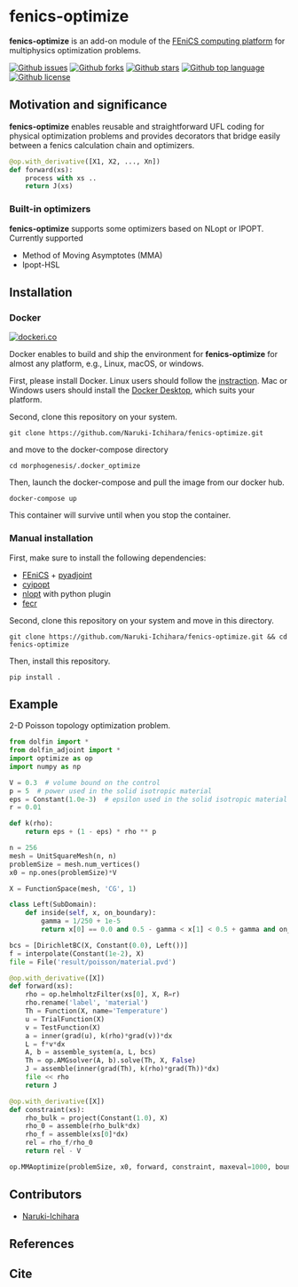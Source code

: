 # fenics-optimize
<!-- # Short Description -->

**fenics-optimize** is an add-on module of the [FEniCS computing platform](https://fenicsproject.org/) for multiphysics optimization problems. 

<!-- # Badges -->

[![Github issues](https://img.shields.io/github/issues/Naruki-Ichihara/morphogenesis?style=for-the-badge&logo=appveyor)](https://github.com/Naruki-Ichihara/morphogenesis/issues)
[![Github forks](https://img.shields.io/github/forks/Naruki-Ichihara/morphogenesis?style=for-the-badge&logo=appveyor)](https://github.com/Naruki-Ichihara/morphogenesis/network/members)
[![Github stars](https://img.shields.io/github/stars/Naruki-Ichihara/morphogenesis?style=for-the-badge&logo=appveyor)](https://github.com/Naruki-Ichihara/morphogenesis/stargazers)
[![Github top language](https://img.shields.io/github/languages/top/Naruki-Ichihara/morphogenesis?style=for-the-badge&logo=appveyor)](https://github.com/Naruki-Ichihara/morphogenesis/)
[![Github license](https://img.shields.io/github/license/Naruki-Ichihara/morphogenesis?style=for-the-badge&logo=appveyor)](https://github.com/Naruki-Ichihara/morphogenesis/)

## Motivation and significance

**fenics-optimize** enables reusable and straightforward UFL coding for physical optimization problems and provides decorators that bridge easily between a fenics calculation chain and optimizers.

```python
@op.with_derivative([X1, X2, ..., Xn])
def forward(xs):
    process with xs ..
    return J(xs)
```

### Built-in optimizers
**fenics-optimize** supports some optimizers based on NLopt or IPOPT. Currently supported

* Method of Moving Asymptotes (MMA)
* Ipopt-HSL

## Installation
### Docker

[![dockeri.co](https://dockeri.co/image/ichiharanaruki/fenics-optimize)](https://hub.docker.com/r/ichiharanaruki/fenics-optimize)

Docker enables to build and ship the environment for **fenics-optimize** for almost any platform, e.g., Linux, macOS, or windows.

First, please install Docker. Linux users should follow the [instraction](https://docs.docker.com/get-started/). Mac or Windows users should install the [Docker Desktop](https://www.docker.com/products/docker-desktop), which suits your platform.

Second, clone this repository on your system.
```
git clone https://github.com/Naruki-Ichihara/fenics-optimize.git
```
and move to the docker-compose directory
```
cd morphogenesis/.docker_optimize
```
Then, launch the docker-compose and pull the image from our docker hub.
```
docker-compose up
```
This container will survive until when you stop the container.

### Manual installation
First, make sure to install the following dependencies:

* [FEniCS](https://fenicsproject.org/) + [pyadjoint](https://github.com/dolfin-adjoint/pyadjoint)
* [cyipopt](https://github.com/mechmotum/cyipopt)
* [nlopt](https://github.com/stevengj/nlopt/) with python plugin
* [fecr](https://github.com/IvanYashchuk/fecr)

Second, clone this repository on your system and move in this directory.
```
git clone https://github.com/Naruki-Ichihara/fenics-optimize.git && cd fenics-optimize
```
Then, install this repository.
```
pip install .
```

## Example
2-D Poisson topology optimization problem.

```python
from dolfin import *
from dolfin_adjoint import *
import optimize as op
import numpy as np

V = 0.3  # volume bound on the control
p = 5  # power used in the solid isotropic material
eps = Constant(1.0e-3)  # epsilon used in the solid isotropic material
r = 0.01

def k(rho):
    return eps + (1 - eps) * rho ** p

n = 256
mesh = UnitSquareMesh(n, n)
problemSize = mesh.num_vertices()
x0 = np.ones(problemSize)*V

X = FunctionSpace(mesh, 'CG', 1)

class Left(SubDomain):
    def inside(self, x, on_boundary):
        gamma = 1/250 + 1e-5
        return x[0] == 0.0 and 0.5 - gamma < x[1] < 0.5 + gamma and on_boundary

bcs = [DirichletBC(X, Constant(0.0), Left())]
f = interpolate(Constant(1e-2), X)
file = File('result/poisson/material.pvd')

@op.with_derivative([X])
def forward(xs):
    rho = op.helmholtzFilter(xs[0], X, R=r)
    rho.rename('label', 'material')
    Th = Function(X, name='Temperature')
    u = TrialFunction(X)
    v = TestFunction(X)
    a = inner(grad(u), k(rho)*grad(v))*dx
    L = f*v*dx
    A, b = assemble_system(a, L, bcs)
    Th = op.AMGsolver(A, b).solve(Th, X, False)
    J = assemble(inner(grad(Th), k(rho)*grad(Th))*dx)
    file << rho
    return J

@op.with_derivative([X])
def constraint(xs):
    rho_bulk = project(Constant(1.0), X)
    rho_0 = assemble(rho_bulk*dx)
    rho_f = assemble(xs[0]*dx)
    rel = rho_f/rho_0
    return rel - V

op.MMAoptimize(problemSize, x0, forward, constraint, maxeval=1000, bounds=[0, 1], rel=1e-20)
```

## Contributors

- [Naruki-Ichihara](https://github.com/Naruki-Ichihara)

## References
## Cite
